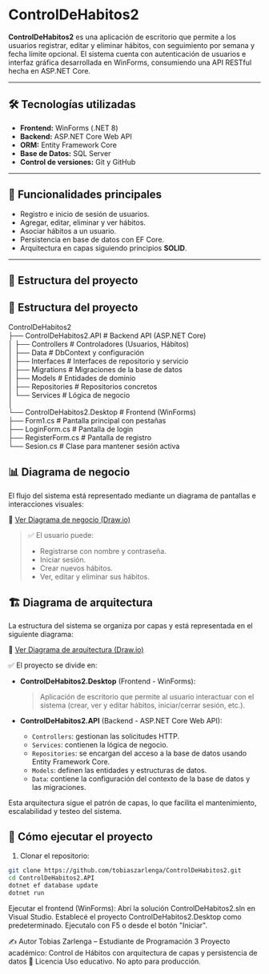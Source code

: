 # ControlDeHabitos2

**ControlDeHabitos2** es una aplicación de escritorio que permite a los usuarios registrar, editar y eliminar hábitos, con seguimiento por semana y fecha límite opcional. El sistema cuenta con autenticación de usuarios e interfaz gráfica desarrollada en WinForms, consumiendo una API RESTful hecha en ASP.NET Core.

---

## 🛠 Tecnologías utilizadas

- **Frontend:** WinForms (.NET 8)
- **Backend:** ASP.NET Core Web API
- **ORM:** Entity Framework Core
- **Base de Datos:** SQL Server
- **Control de versiones:** Git y GitHub

---

## 🧠 Funcionalidades principales

- Registro e inicio de sesión de usuarios.
- Agregar, editar, eliminar y ver hábitos.
- Asociar hábitos a un usuario.
- Persistencia en base de datos con EF Core.
- Arquitectura en capas siguiendo principios **SOLID**.

---

## 📂 Estructura del proyecto

## 📂 Estructura del proyecto

ControlDeHabitos2  
├── ControlDeHabitos2.API  # Backend API (ASP.NET Core)  
│   ├── Controllers         # Controladores (Usuarios, Hábitos)  
│   ├── Data                # DbContext y configuración  
│   ├── Interfaces          # Interfaces de repositorio y servicio  
│   ├── Migrations          # Migraciones de la base de datos  
│   ├── Models              # Entidades de dominio  
│   ├── Repositories        # Repositorios concretos  
│   └── Services            # Lógica de negocio  
│  
└── ControlDeHabitos2.Desktop  # Frontend (WinForms)  
    ├── Form1.cs            # Pantalla principal con pestañas  
    ├── LoginForm.cs        # Pantalla de login  
    ├── RegisterForm.cs     # Pantalla de registro  
    └── Sesion.cs           # Clase para mantener sesión activa

## 📊 Diagrama de negocio

El flujo del sistema está representado mediante un diagrama de pantallas e interacciones visuales:

📌 [Ver Diagrama de negocio (Draw.io)](https://drive.google.com/file/d/1wBm1IwAUTGDnX3gxO0SSQf_DL4vkI7l1/view?usp=sharing)

> ✅ El usuario puede:
> - Registrarse con nombre y contraseña.
> - Iniciar sesión.
> - Crear nuevos hábitos.
> - Ver, editar y eliminar sus hábitos.

## 🏗️ Diagrama de arquitectura

La estructura del sistema se organiza por capas y está representada en el siguiente diagrama:

🔗 [Ver Diagrama de arquitectura (Draw.io)](https://drive.google.com/file/d/1zbc0DPmFVQ18EAmphA5jFHCBjcdrcuVa/view?usp=sharing)

✅ El proyecto se divide en:

- **ControlDeHabitos2.Desktop** (Frontend - WinForms):
  > Aplicación de escritorio que permite al usuario interactuar con el sistema (crear, ver y editar hábitos, iniciar/cerrar sesión, etc.).

- **ControlDeHabitos2.API** (Backend - ASP.NET Core Web API):
  - `Controllers`: gestionan las solicitudes HTTP.
  - `Services`: contienen la lógica de negocio.
  - `Repositories`: se encargan del acceso a la base de datos usando Entity Framework Core.
  - `Models`: definen las entidades y estructuras de datos.
  - `Data`: contiene la configuración del contexto de la base de datos y las migraciones.

Esta arquitectura sigue el patrón de capas, lo que facilita el mantenimiento, escalabilidad y testeo del sistema.

## 🚀 Cómo ejecutar el proyecto

1. Clonar el repositorio:

```bash
git clone https://github.com/tobiaszarlenga/ControlDeHabitos2.git
cd ControlDeHabitos2.API
dotnet ef database update
dotnet run
```
Ejecutar el frontend (WinForms):
Abrí la solución ControlDeHabitos2.sln en Visual Studio.
Establecé el proyecto ControlDeHabitos2.Desktop como predeterminado.
Ejecutalo con F5 o desde el botón "Iniciar".


✍️ Autor
Tobias Zarlenga – Estudiante de Programación 3
Proyecto académico: Control de Hábitos con arquitectura de capas y persistencia de datos
📄 Licencia
Uso educativo. No apto para producción.
